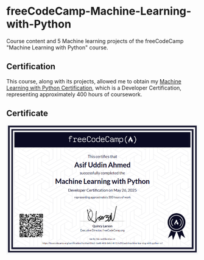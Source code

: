 # freeCodeCamp-Machine-Learning-with-Python
Course content and 5 Machine learning projects of the freeCodeCamp "Machine Learning with Python" course.

## Certification
This course, along with its projects, allowed me to obtain my <a href="https://www.freecodecamp.org/certification/skupperr/machine-learning-with-python-v7">Machine Learning with Python Certification</a>, which is a Developer Certification, representing approximately 400 hours of coursework.


## Certificate
![Image](Certificate.png)
